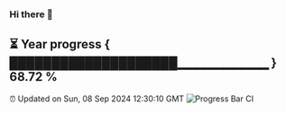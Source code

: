 ### Hi there 👋
⏳ Year progress { ████████████████████▁▁▁▁▁▁▁▁▁▁ } 68.72 %
---
⏰ Updated on Sun, 08 Sep 2024 12:30:10 GMT
![Progress Bar CI](https://github.com/liununu/liununu/workflows/Progress%20Bar%20CI/badge.svg)
